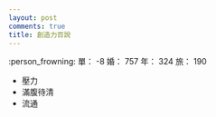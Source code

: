 ```yaml
---
layout: post
comments: true
title: 創造力百說
---
```


:person_frowning: 單： -8 婚： 757 年： 324 旅： 190

- 壓力
- 滿腹待清
- 流通

